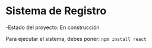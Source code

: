 <h1>Sistema de Registro</h1>
-Estado del proyecto: En construcción

Para ejecutar el sistema, debes poner: 
```npm install react```
